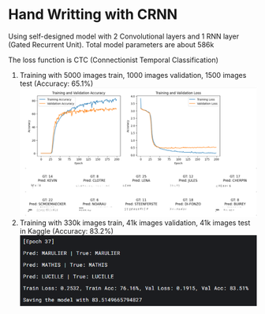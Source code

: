 # Hand Writting with CRNN 

Using self-designed model with 2 Convolutional layers and 1 RNN layer (Gated Recurrent Unit). Total model parameters are about 586k

The loss function is CTC (Connectionist Temporal Classification)

1. Training with 5000 images train, 1000 images validation, 1500 images test (Accuracy: 65.1%)
![result](result.jpg)
2. Training with 330k images train, 41k images validation, 41k images test in Kaggle (Accuracy: 83.2%)
![result_kaggle](images_kaggle.png)
